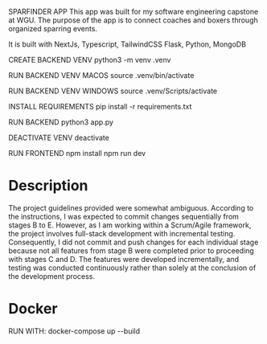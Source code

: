 SPARFINDER APP
This app was built for my software engineering capstone at WGU.
The purpose of the app is to connect coaches and boxers through organized sparring events.

It is built with
NextJs, Typescript, TailwindCSS
Flask, Python, MongoDB

CREATE BACKEND VENV
python3 -m venv .venv

RUN BACKEND VENV MACOS
source .venv/bin/activate

RUN BACKEND VENV WINDOWS
source .venv/Scripts/activate

INSTALL REQUIREMENTS
pip install -r requirements.txt

RUN BACKEND
python3 app.py

DEACTIVATE VENV
deactivate

RUN FRONTEND
npm install
npm run dev

# Description

The project guidelines provided were somewhat ambiguous. According to the instructions, I was expected to commit changes sequentially from stages B to E. However, as I am working within a Scrum/Agile framework, the project involves full-stack development with incremental testing. Consequently, I did not commit and push changes for each individual stage because not all features from stage B were completed prior to proceeding with stages C and D. The features were developed incrementally, and testing was conducted continuously rather than solely at the conclusion of the development process.


# Docker
RUN WITH:
docker-compose up --build